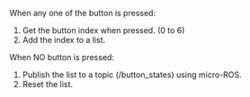 When any one of the button is pressed:
   1. Get the button index when pressed. (0 to 6) 
   2.  Add the index to a list.



When NO button is pressed:
   1. Publish the list to a topic (/button_states) using micro-ROS.
   2. Reset the list. 
